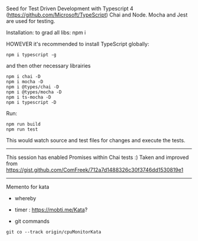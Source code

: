 Seed for Test Driven Development with Typescript 4 (https://github.com/Microsoft/TypeScript) Chai and Node.
Mocha and Jest are used for testing.



Installation:
to grad all libs:
npm i  


HOWEVER it's recommended to install TypeScript globally:
```
npm i typescript -g
```
and then other necessary librairies
```
npm i chai -D
npm i mocha -D
npm i @types/chai -D
npm i @types/mocha -D
npm i ts-mocha -D
npm i typescript -D
```

Run:
```
npm run build
npm run test
```

This would watch source and test files for changes and execute the tests.

-------------

This session has enabled Promises within Chai tests :)
Taken and improved from https://gist.github.com/ComFreek/712a7d1488326c30f3746dd1530819e1


-------------

Memento for kata

- whereby 
- timer : https://mobti.me/Kata?

- git commands 

```
git co --track origin/cpuMonitorKata
```

  
